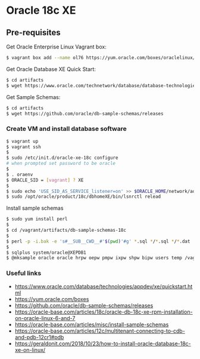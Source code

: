 # Oracle 18c XE

## Pre-requisites 

Get Oracle Enterprise Linux Vagrant box:

```bash
$ vagrant box add --name ol76 https://yum.oracle.com/boxes/oraclelinux/ol76/ol76.box
```

Get Oracle Database XE Quick Start:

```bash
$ cd artifacts
$ wget https://www.oracle.com/technetwork/database/database-technologies/express-edition/downloads/index.html
```

Get Sample Schemas:

```bash
$ cd artifacts
$ wget https://github.com/oracle/db-sample-schemas/releases
```

### Create VM and install database software

```bash
$ vagrant up
$ vagrant ssh
$
$ sudo /etc/init.d/oracle-xe-18c configure
# when prompted set password to be oracle
$
$ . oraenv
$ ORACLE_SID = [vagrant] ? XE
$
$ sudo echo 'USE_SID_AS_SERVICE_listener=on' >> $ORACLE_HOME/network/admin/listener.ora
$ sudo /opt/oracle/product/18c/dbhomeXE/bin/lsnrctl relead
```

Install sample schemas

```bash
$ sudo yum install perl
$
$ cd /vagrant/artifacts/db-sample-schemas-18c
$
$ perl -p -i.bak -e 's#__SUB__CWD__#'$(pwd)'#g' *.sql */*.sql */*.dat
$
$ sqlplus system/oracle@XEPDB1
$ @mksample oracle oracle hrpw oepw pmpw ixpw shpw bipw users temp /vagrant/artifacts/db-sample-schemas-18c/log/ localhost:1521/XEPDB1
```

### Useful links
- https://www.oracle.com/database/technologies/appdev/xe/quickstart.html
- https://yum.oracle.com/boxes
- https://github.com/oracle/db-sample-schemas/releases
- https://oracle-base.com/articles/18c/oracle-db-18c-xe-rpm-installation-on-oracle-linux-6-and-7
- https://oracle-base.com/articles/misc/install-sample-schemas
- https://oracle-base.com/articles/12c/multitenant-connecting-to-cdb-and-pdb-12cr1#pdb
- https://geraldonit.com/2018/10/23/how-to-install-oracle-database-18c-xe-on-linux/

